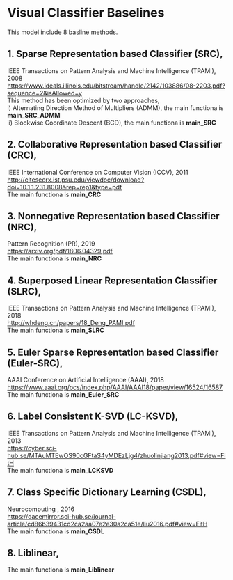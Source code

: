 # Visual Classifier Baselines <br>
This model include 8 basline methods.<br>
## **1. Sparse Representation based Classifier (SRC)**, 
IEEE Transactions on Pattern Analysis and Machine Intelligence (TPAMI), 2008<br>
https://www.ideals.illinois.edu/bitstream/handle/2142/103886/08-2203.pdf?sequence=2&isAllowed=y<br>
This method has been optimized by two approaches,<br>
i) Alternating Direction Method of Multipliers (ADMM), the main functiona is **main_SRC_ADMM**<br>
ii) Blockwise Coordinate Descent (BCD), the main functiona is **main_SRC**
## **2. Collaborative Representation based Classifier (CRC)**, 
IEEE International Conference on Computer Vision (ICCV), 2011<br>
http://citeseerx.ist.psu.edu/viewdoc/download?doi=10.1.1.231.8008&rep=rep1&type=pdf<br>
The main functiona is **main_CRC**
## **3. Nonnegative Representation based Classifier (NRC)**, 
Pattern Recognition (PR), 2019<br>
https://arxiv.org/pdf/1806.04329.pdf<br>
The main functiona is **main_NRC**
## **4. Superposed Linear Representation Classifier (SLRC)**, 
IEEE Transactions on Pattern Analysis and Machine Intelligence (TPAMI), 2018<br>
http://whdeng.cn/papers/18_Deng_PAMI.pdf<br>
The main functiona is **main_SLRC**
## **5. Euler Sparse Representation based Classifier (Euler-SRC)**, 
AAAI Conference on Artificial Intelligence (AAAI), 2018<br>
https://www.aaai.org/ocs/index.php/AAAI/AAAI18/paper/view/16524/16587<br>
The main functiona is **main_Euler_SRC**
## **6. Label Consistent K-SVD (LC-KSVD)**, 
IEEE Transactions on Pattern Analysis and Machine Intelligence (TPAMI), 2013<br>
https://cyber.sci-hub.se/MTAuMTEwOS90cGFtaS4yMDEzLjg4/zhuolinjiang2013.pdf#view=FitH<br>
The main functiona is **main_LCKSVD**
## **7. Class Specific Dictionary Learning (CSDL)**, 
Neurocomputing , 2016<br>
https://dacemirror.sci-hub.se/journal-article/cd86b39431cd2ca2aa07e2e30a2ca51e/liu2016.pdf#view=FitH<br>
The main functiona is **main_CSDL**
## **8. Liblinear**, 
The main functiona is **main_Liblinear**
